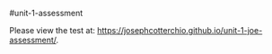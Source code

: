 #unit-1-assessment

Please view the test at: https://josephcotterchio.github.io/unit-1-joe-assessment/.